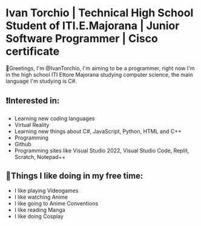 # Ivan Torchio | Technical High School Student of ITI.E.Majorana | Junior Software Programmer | Cisco certificate

👋Greetings, I'm @IvanTorchio, I'm aiming to be a programmer, right now I'm in the high school ITI Ettore Majorana studying computer science, the main language I'm studying is C#.

## ❗Interested in:

- Learning new coding languages
- Virtual Reality
- Learning new things about C#, JavaScript, Python, HTML and C++
- Programming
- Github
- Programming sites like Visual Studio 2022, Visual Studio Code, Replit, Scratch, Notepad++

## 🗿Things I like doing in my free time:

- I like playing Videogames
- I like watching Anime
- I like going to Anime Conventions
- I like reading Manga
- I like doing Cosplay
